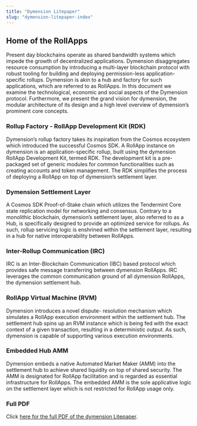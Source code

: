```yaml
---
title: "Dymension Litepaper"
slug: "dymension-litepaper-index"
---
```


## Home of the RollApps

Present day blockchains operate as shared bandwidth systems which impede the growth of decentralized applications. Dymension disaggregates resource consumption by introducing a multi-layer blockchain protocol with robust tooling for building and deploying permission-less application-specific rollups. Dymension is akin to a hub and factory for such applications, which are referred to as RollApps. In this document we examine the technological, economic and social aspects of the Dymension protocol. Furthermore, we present the grand vision for dymension, the modular architecture of its design and a high level overview of dymension’s prominent core concepts.

### Rollup Factory - RollApp Development Kit (RDK)

Dymension’s rollup factory takes its inspiration from the Cosmos ecosystem which introduced the successful Cosmos SDK. A RollApp instance on dymension is an application-specific rollup, built using the dymension RollApp Development Kit, termed RDK. The development kit is a pre-packaged set of generic modules for common functionalities such as creating accounts and token management. The RDK simplifies the process of deploying a RollApp on top of dymension’s settlement layer.

### Dymension Settlement Layer

A Cosmos SDK Proof-of-Stake chain which utilizes the Tendermint Core state replication model for networking and consensus. Contrary to a monolithic blockchain, dymension’s settlement layer, also referred to as a Hub, is specifically designed to provide an optimized service for rollups. As such, rollup servicing logic is enshrined within the settlement layer, resulting in a hub for native interoperability between RollApps.

### Inter-Rollup Communication (IRC)

IRC is an Inter-Blockchain Communication (IBC) based protocol which provides safe message transferring between dymension RollApps. IRC leverages the common communication ground of all dymension RollApps, the dymension settlement hub.

### RollApp Virtual Machine (RVM)

Dymension introduces a novel dispute- resolution mechanism which simulates a RollApp execution environment within the settlement hub. The settlement hub spins up an RVM instance which is being fed with the exact context of a given transaction, resulting in a deterministic output. As such, dymension is capable of supporting various execution environments.

### Embedded Hub AMM

Dymension embeds a native Automated Market Maker (AMM) into the settlement hub to achieve shared liquidity on top of shared security. The AMM is designated for RollApp facilitation and is regarded as essential infrastructure for RollApps. The embedded AMM is the sole applicative logic on the settlement layer which is not restricted for RollApp usage only.

### Full PDF

Click [here for the full PDF of the dymension Litepaper](https://litepaper.dymension.xyz/).
